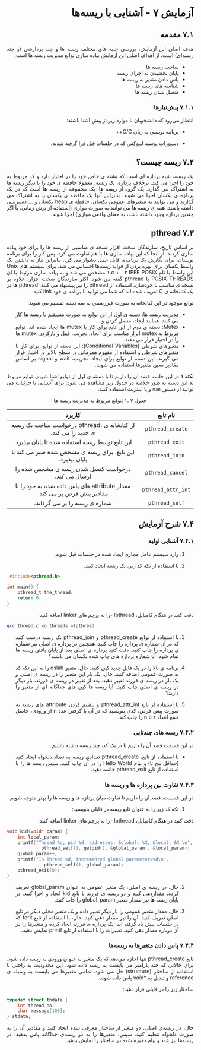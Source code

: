 <div dir="rtl" align='justify'>
   
# آزمایش ٧ - آشنایی با ریسه‌ها

## ۷.۱ مقدمه

هدف اصلی این آزمایش، بررسی جنبه های مختلف ریسه ها و چند پردازشی (و چند ریسه‌ای) است. از اهداف اصلی این آزمایش پیاده سازی توابع مدیریت ریسه ها است:

* ساخت ریسه ها
* پایان بخشیدن به اجرای ریسه
* پاس دادن متغير به ریسه ها
* شناسه های ریسه ها
* متصل شدن ریسه ها

### ۷.۱.۱ پیش‌نیازها

انتظار می‌رود که دانشجویان با موارد زیر از پیش آشنا باشند:

* برنامه نویسی به زبان C/C++

* دستورات پوسته لینوکس که در جلسات قبل فرا گرفته شدند.

## ۷.۲ ریسه چیست؟

یک ریسه، شبه پردازه ای است که پشته ی خاص خود را در اختيار دارد و کد مربوط به خود را اجرا می کند. برخلاف پردازه، یک ریسه، معمولا حافظه ی خود را با دیگر ریسه ها به اشتراک می گذارد. یک گروه از ریسه ها، یک مجموعه از ریسه ها است که در یک پردازه ی یکسان اجرا می شوند. بنابراین آنها یک حافظه ی یکسان را به اشتراک می گذارند و می توانند به متغیرهای عمومی یکسان، حافظه ی heap یکسان و ... دسترسی داشته باشند. همه ی ریسه ها می توانند به صورت موازی (استفاده از برش زمانی، یا اگر چندین پردازه وجود داشته باشد، به معنای واقعی موازی) اجرا شوند.

## ۷.۳ pthread

بر اساس تاریخ، سازندگان سخت افزار نسخه ی مناسبی از ریسه ها را براي خود پیاده سازی کردند. از آنجا که این پياده سازی ها با هم تفاوت می کرد، پس کار را برای برنامه نویسان، برای نگارش یک برنامه‌ی قابل حمل دشوار می کرد. بنابراین نياز به داشتن یک واسط یکسان برای بهره بردن از فواید ریسه‌ها احساس می شد. برای سيستم های Unix این واسط با نام IEEE POSIX ١٠٠٣ c.١ مشخص می شد و به پياده سازی مرتبط با آن POSIX THREADS یا pthread گفته می شود. اکثر سازندگان سخت افزار، علاوه بر نسخه ی مناسب با خودشان، استفاده از pthread را نيز پيشنهاد می کنند. pthread ها در یک کتابخانه ی C تعریف شده اند که شما می توانيد با برنامه ی خود link کنيد.

توابع موجود در این کتابخانه به صورت غیررسمی به سه دسته تقسيم می شوند:
*  مدیریت ریسه ها: دسته ی اول از این توابع به صورت مستقيم با ریسه ها کار می کنند. همانند ایجاد، متصل کردن و …
* Mutex: دسته ی دوم از این تابع برای کار با mutex ها ایجاد شده اند. توابع مربوط به mutex ابزار مناسب برای ایجاد، تخریب، قفل و بازکردن mutex ها را در اختيار قرار می دهند.
* متغیرهای شرطی (Conditional Variables): این دسته از توابع، براي کار با متغیرهای شرطی و استفاده از مفهوم همزمانی در سطح بالاتر در اختیار قرار می گیرند. این دسته از توابع براي ایجاد، تخریب، wait و signal بر اساس مقادیر معين متغيرها استفاده می شوند.

**نکته ۱**   در این جلسه قصد آن را داریم تا با دسته ی اول از توابع آشنا شویم. توابع مربوط به این دسته به طور خلاصه در جدول زیر مشاهده می شود: برای آشنایی با جزئيات می توانيد از دستور `man` و یا اینترنت استفاده کنيد.

  
<div align='center'>
  
  جدول ٧ .١ :توابع مربوط به مدیریت ریسه ها
  
| **نام تابع**                                                              |   **کاربرد**   |
|:-----------------------------------------------------------------------:|:----------------:|
| `pthread_create`   | از کتابخانه ی ،pthread درخواست ساخت یک ریسه ی جدید را می کند.           |
| `pthread_exit`     |  این تابع توسط ریسه استفاده شده تا پایان بپذیرد.                        |
| `pthread_join`     | این تابع، براي ریسه ی مشخص شده صبر می کند تا پایان بپذیرد.              |
| `pthread_cancel`   |  درخواست کنسل شدن ریسه ی مشخص شده را ارسال می کند.                      |
| `pthread_attr_int` |  مقدار attribute های پاس داده شده به خود را با مقادیر پیش فرض پر می کند. |
| `pthread_self`     |  شماره ی ریسه را بر می گرداند.                                          |
</div>


## ۷.۴ شرح آزمایش

### ۷.۴.۱ آشنایی اولیه

1. وارد سيستم عامل مجازی ایجاد شده در جلسات قبل شوید.

1. با استفاده از تکه کد زیر، یک ریسه ایجاد کنید.

<div dir="ltr">

```c
 #include<pthread.h>

int main() {
	pthread_t the_thread; 
	return 0;
}
```
</div>
دقت کنيد در هنگام کامپایل، lpthread -را به پرچم های linker اضافه كنيد:

<div dir="ltr">

```bash
gcc thread.c –o threads –lpthread
```
</div>

3. با استفاده از توابع pthread_create و pthread_join یک ریسه درست کنيد که در آن شماره ی پردازه را چاپ كنيد. همچنين در پردازه ی اصلی نيز شماره ی پردازه را چاپ كنيد. دقت کنيد پردازه ی اصلی بعد از پایان یافتن ریسه ها تمام شود. آیا شماره پردازه های چاپ شده یکسان می باشند؟

4. برنامه ی بالا را در یک فایل جدید کپی کنید. حال، متغير oslab را به این تکه کد به صورت عمومی اضافه كنيد. حال، یک بار این متغير را در ریسه ی اصلی و یک بار در ریسه ی فرزند تغيير دهيد. بعد از تغيير در ریسه ی فرزند، بار دیگر در ریسه ی اصلی چاپ كنيد. آیا ریسه ها کپی های جداگانه ای از متغير را دارند؟

5. با استفاده از تابع pthread_attr_int و تنظيم کردن attribute های ریسه به صورت پيش فرض، کدی بنویسید که در آن با گرفتن عدد n از ورودی، حاصل جمع اعداد ٢ تا n را چاپ کند.

### ۷.۴.۲ ريسه های چندتایی

در این قسمت قصد آن را داریم تا در یک کد، چند ریسه داشته باشيم.
* با استفاده از تابع، pthread_create تعدادي ریسه به تعداد دلخواه ایجاد کنيد (حداقل پنج تا) و پيام Hello World را در آن چاپ کنيد. سپس ریسه ها را با استفاده از تابع pthread_exit خاتمه دهيد. 

### ۷.۴.۳ تفاوت بين پردازه ها و ريسه ها

در این قسمت، قصد آن را داریم تا تفاوت ميان پردازه ها و ریسه ها را بهتر متوجه شویم.

1. تکه کد زیر را به عنوان تابع ریسه در فایلی بنویسید:

دقت کنيد در هنگام کامپایل، lpthread -را به پرچم های linker اضافه كنيد.

<div dir="ltr">

```c
void kid(void* param) {
	int local_param;
	printf("Thread %d, pid %d, addresses: &global: %X, &local: &X \n", 
	         pthread_self(), getpid(), &global_param , &local_param);
	global_param++;
	printf("In Thread %d, incremented global parameter=%d\n", 
	          pthread_self(), global_param);
	pthread_exit(0);
}
```
</div>

2. حال، در ریسه ی اصلی، یک متغیر عمومی به عنوان global_param تعریف کرده، مقداردهی کنيد و دو ریسه ی فرزند با تابع kid ایجاد و اجرا کنيد. در پایان ریسه ها نيز مقدار متغير global_param را چاپ كنيد.

3. حال، مقدار متغير عمومی را بار دیگر تغيير داده و یک متغير محلی دیگر در تابع اصلی تعریف کنید. آن را نيز مقدار دهی کنید. حال، با استفاده از تابع fork که در جلسات پيش یاد گرفته اید، یک پردازه ی فرزند ایجاد کرده و متغيرها را در آن دوباره مقدار دهی کنيد. تغييرات را با استفاده از تابع printf نمایش دهيد.

### ۷.۴.۴ پاس دادن متغیرها به ريسه‌ها
تابع pthread_create تنها اجازه می‌دهد که یک متغیر به عنوان ورودی به ریسه داده شود. براي حالاتی که چند پارامتر می بایست به ریسه داده شود، این محدودیت به راحتی با استفاده از ساختار (structure) حل می شود. تمامی متغيرها می بایست به وسيله ی reference و تبدیل به *void پاس داده شوند.

 ساختار زیر را در فایلی قرار دهيد:
<div dir="ltr">

```c
typedef struct thdata {
	int thread_no;
	char message[100];
} stdata;
```
</div>

حال، در ریسه‌ي اصلی، دو متغير از ساختار معرفی شده ایجاد کنید و مقادیر آن را به صورت دلخواه تنظيم کنيد. سپس، متغيرها را به دو ریسه‌ي جداگانه پاس بدهيد. در ریسه‌ها نيز عدد و پيام ذخيره شده در ساختار را نمایش بدهيد.

